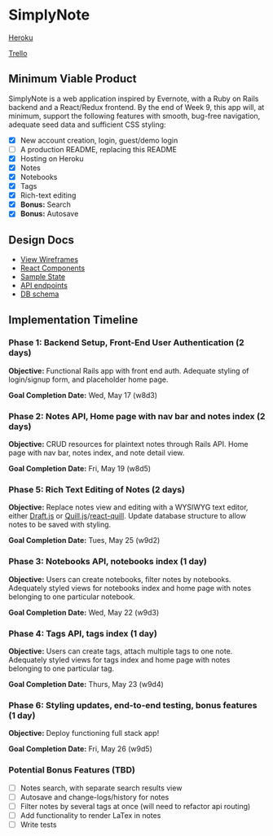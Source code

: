 # SimplyNote

[Heroku][heroku]

[Trello][trello]

[heroku]: https://simplynote.herokuapp.com
[trello]: https://trello.com/b/FotzNacu/simplynote

## Minimum Viable Product

SimplyNote is a web application inspired by Evernote, with a Ruby on Rails
backend and a React/Redux frontend. By the end of Week 9, this app will,
at minimum, support the following features with smooth, bug-free
navigation, adequate seed data and sufficient CSS styling:

- [x] New account creation, login, guest/demo login
- [ ] A production README, replacing this README
- [x] Hosting on Heroku
- [x] Notes
- [x] Notebooks
- [x] Tags
- [x] Rich-text editing
- [x] **Bonus:** Search
- [x] **Bonus:** Autosave

## Design Docs
* [View Wireframes][wireframes]
* [React Components][components]
* [Sample State][sample-state]
* [API endpoints][api-endpoints]
* [DB schema][schema]

[wireframes]: wireframes
[components]: component-hierarchy.md
[sample-state]: sample-state.md
[api-endpoints]: api-endpoints.md
[schema]: schema.md

## Implementation Timeline

### Phase 1: Backend Setup, Front-End User Authentication (2 days)
**Objective:** Functional Rails app with front end auth. Adequate styling
of login/signup form, and placeholder home page.

**Goal Completion Date:** Wed, May 17 (w8d3)

### Phase 2: Notes API, Home page with nav bar and notes index (2 days)
**Objective:** CRUD resources for plaintext notes through Rails API.
Home page with nav bar, notes index, and note detail view.

**Goal Completion Date:** Fri, May 19 (w8d5)

### Phase 5: Rich Text Editing of Notes (2 days)
**Objective:** Replace notes view and editing with a WYSIWYG text editor,
either [Draft.js][draft] or [Quill.js][quill]/[react-quill][react-quill].
Update database structure to allow notes to be saved with styling.

**Goal Completion Date:** Tues, May 25 (w9d2)

### Phase 3: Notebooks API, notebooks index (1 day)
**Objective:** Users can create notebooks, filter notes by notebooks.
Adequately styled views for notebooks index and home page with notes
belonging to one particular notebook.

**Goal Completion Date:** Wed, May 22 (w9d3)

### Phase 4: Tags API, tags index (1 day)
**Objective:** Users can create tags, attach multiple tags to one note.
Adequately styled views for tags index and home page with notes
belonging to one particular tag.

**Goal Completion Date:** Thurs, May 23 (w9d4)

[draft]: https://github.com/facebook/draft-js
[quill]: https://quilljs.com/
[react-quill]: https://github.com/zenoamaro/react-quill

### Phase 6: Styling updates, end-to-end testing, bonus features (1 day)
**Objective:** Deploy functioning full stack app!

**Goal Completion Date:** Fri, May 26 (w9d5)

### Potential Bonus Features (TBD)
- [ ] Notes search, with separate search results view
- [ ] Autosave and change-logs/history for notes
- [ ] Filter notes by several tags at once (will need to refactor api routing)
- [ ] Add functionality to render LaTex in notes
- [ ] Write tests
